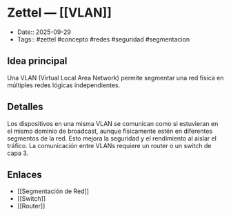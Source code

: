 # Zettel — [[VLAN]]

- Date:: 2025-09-29
- Tags:: #zettel #concepto #redes #seguridad #segmentacion

## Idea principal
Una VLAN (Virtual Local Area Network) permite segmentar una red física en múltiples redes lógicas independientes.

## Detalles
Los dispositivos en una misma VLAN se comunican como si estuvieran en el mismo dominio de broadcast, aunque físicamente estén en diferentes segmentos de la red. Esto mejora la seguridad y el rendimiento al aislar el tráfico. La comunicación entre VLANs requiere un router o un switch de capa 3.

## Enlaces
- [[Segmentación de Red]]
- [[Switch]]
- [[Router]]